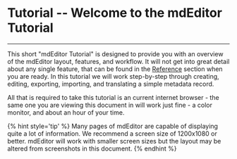 # Tutorial -- Welcome to the mdEditor Tutorial

---

This short "mdEditor Tutorial" is designed to provide you with an overview of the mdEditor layout, features, and workflow.  It will not get into great detail about any single feature, that can be found in the [Reference](../reference/reference-manual.md) section when you are ready.  In this tutorial we will work step-by-step through creating, editing, exporting, importing, and translating a simple metadata record. 

All that is required to take this tutorial is an current internet browser - the same one you are viewing this document in will work just fine - a color monitor, and about an hour of your time. 

{% hint style='tip' %}
  Many pages of mdEditor are capable of displaying quite a lot of information.  We recommend a screen size of 1200x1080 or better.  mdEditor will work with smaller screen sizes but the layout may be altered from screenshots in this document.
{% endhint %}
